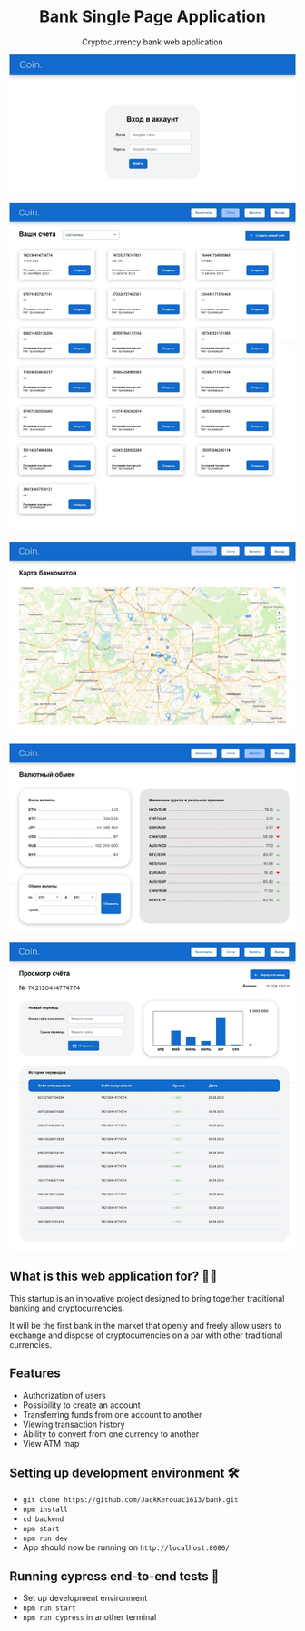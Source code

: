 <h1 align="center">Bank Single Page Application</h1>

<div align="center">Cryptocurrency bank web application</div>

![App screenshot](./readme_src/screenshot-home.jpeg)

![App screenshot](./readme_src/screenshot-accounts.jpeg)

![App screenshot](./readme_src/screenshot-ATMs.jpeg)

![App screenshot](./readme_src/screenshot-currency.jpeg)

![App screenshot](./readme_src/screenshot-account-more.jpeg)

## What is this web application for? 🤷‍♀️

This startup is an innovative project designed to bring together traditional banking and cryptocurrencies.

It will be the first bank in the market that openly and freely allow users to exchange and dispose of
cryptocurrencies on a par with other traditional currencies.

## Features

- Authorization of users
- Possibility to create an account
- Transferring funds from one account to another
- Viewing transaction history
- Ability to convert from one currency to another
- View ATM map

## Setting up development environment 🛠

- `git clone https://github.com/JackKerouac1613/bank.git`
- `npm install`
- `cd backend`
- `npm start`
- `npm run dev`
- App should now be running on `http://localhost:8080/`

## Running cypress end-to-end tests 🚥

- Set up development environment
- `npm run start`
- `npm run cypress` in another terminal
